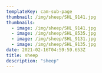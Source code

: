 ```yaml
---
templateKey: cam-sub-page
thumbnail: /img/sheep/SHL_9141.jpg
thumbnails:
  - image: /img/sheep/SHL_9141.jpg
  - image: /img/sheep/SHL_8535.jpg
  - image: /img/sheep/SHL_9131.jpg
  - image: /img/sheep/SHL_9135.jpg
date: 2021-02-16T04:59:59.653Z
title: sheep 
description: "sheep"
---
```

